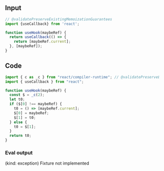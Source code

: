 
## Input

```javascript
// @validatePreserveExistingMemoizationGuarantees
import {useCallback} from 'react';

function useHook(maybeRef) {
  return useCallback(() => {
    return [maybeRef.current];
  }, [maybeRef]);
}

```

## Code

```javascript
import { c as _c } from "react/compiler-runtime"; // @validatePreserveExistingMemoizationGuarantees
import { useCallback } from "react";

function useHook(maybeRef) {
  const $ = _c(2);
  let t0;
  if ($[0] !== maybeRef) {
    t0 = () => [maybeRef.current];
    $[0] = maybeRef;
    $[1] = t0;
  } else {
    t0 = $[1];
  }
  return t0;
}

```
      
### Eval output
(kind: exception) Fixture not implemented